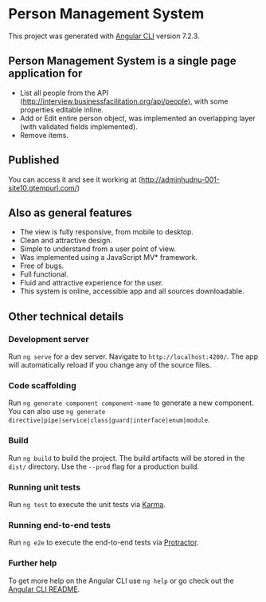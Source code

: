 
# Person Management System

This project was generated with [Angular CLI](https://github.com/angular/angular-cli) version 7.2.3.

## Person Management System is a single page application for

- List all people from the API (<http://interview.businessfacilitation.org/api/people),> with some properties editable inline.
- Add or Edit entire person object, was implemented an overlapping layer (with validated fields implemented).
- Remove items.

## Published

You can access it and see it working at (<http://adminhudnu-001-site10.gtempurl.com/>)

## Also as general features

- The view is fully responsive, from mobile to desktop.
- Clean and attractive design.
- Simple to understand from a user point of view.
- Was implemented using a JavaScript MV* framework.
- Free of bugs.
- Full functional.
- Fluid and attractive experience for the user.
- This system is online, accessible app and all sources downloadable.

## Other technical details

### Development server

Run `ng serve` for a dev server. Navigate to `http://localhost:4200/`. The app will automatically reload if you change any of the source files.

### Code scaffolding

Run `ng generate component component-name` to generate a new component. You can also use `ng generate directive|pipe|service|class|guard|interface|enum|module`.

### Build

Run `ng build` to build the project. The build artifacts will be stored in the `dist/` directory. Use the `--prod` flag for a production build.

### Running unit tests

Run `ng test` to execute the unit tests via [Karma](https://karma-runner.github.io).

### Running end-to-end tests

Run `ng e2e` to execute the end-to-end tests via [Protractor](http://www.protractortest.org/).

### Further help

To get more help on the Angular CLI use `ng help` or go check out the [Angular CLI README](https://github.com/angular/angular-cli/blob/master/README.md).
